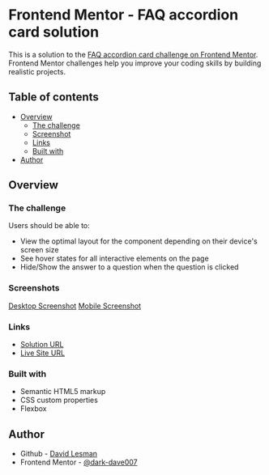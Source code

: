 # Frontend Mentor - FAQ accordion card solution

This is a solution to the [FAQ accordion card challenge on Frontend Mentor](https://www.frontendmentor.io/challenges/faq-accordion-card-XlyjD0Oam). Frontend Mentor challenges help you improve your coding skills by building realistic projects.

## Table of contents

- [Overview](#overview)
  - [The challenge](#the-challenge)
  - [Screenshot](#screenshot)
  - [Links](#links)
  - [Built with](#built-with)
- [Author](#author)

## Overview

### The challenge

Users should be able to:

- View the optimal layout for the component depending on their device's screen size
- See hover states for all interactive elements on the page
- Hide/Show the answer to a question when the question is clicked

### Screenshots

[Desktop Screenshot](images/screenshot-desktop.png)
[Mobile Screenshot](images/screenshot-mobile.png)

### Links

- [Solution URL](https://www.frontendmentor.io/solutions/faq-accordion-card-HkwPsSoX9)
- [Live Site URL](https://dark-dave007.github.io/FAQ-accordion-card/)

### Built with

- Semantic HTML5 markup
- CSS custom properties
- Flexbox

## Author

- Github - [David Lesman](https://github.com/dark-dave007)
- Frontend Mentor - [@dark-dave007](https://www.frontendmentor.io/profile/dark-dave007)
